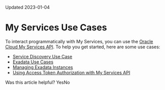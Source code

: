 Updated 2023-01-04
# My Services Use Cases
To interact programmatically with My Services, you can use the [Oracle Cloud My Services API](https://docs.oracle.com/iaas/api/#/en/itas/latest/). To help you get started, here are some use cases:
  * [Service Discovery Use Case](https://docs.oracle.com/en-us/iaas/Content/MyServices/Tasks/servicediscovery.htm#Service_Discovery_Use_Case)
  * [Exadata Use Cases](https://docs.oracle.com/en-us/iaas/Content/MyServices/Tasks/Exadatausecases.htm#Exadata_Use_Cases)
  * [Managing Exadata Instances](https://docs.oracle.com/en-us/iaas/Content/MyServices/Tasks/managingexadatainstances.htm#Managing_Exadata_Instances)
  * [Using Access Token Authorization with My Services API](https://docs.oracle.com/en-us/iaas/Content/MyServices/Tasks/usingoauth.htm#Using_Access_Token_Authorization_with_My_Services_API)


Was this article helpful?
YesNo

